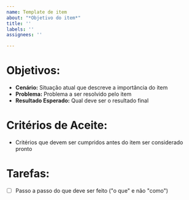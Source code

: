 ```yaml
---
name: Template de item
about: "*Objetivo do item*"
title: ''
labels: ''
assignees: ''

---
```


# **Objetivos:**
- **Cenário:** Situação atual que descreve a importância do item
- **Problema:** Problema a ser resolvido pelo item
- **Resultado Esperado:** Qual deve ser o resultado final

# Critérios de Aceite:
- Critérios que devem ser cumpridos antes do item ser considerado pronto

# Tarefas:
- [ ] Passo a passo do que deve ser feito ("o que" e não "como")
